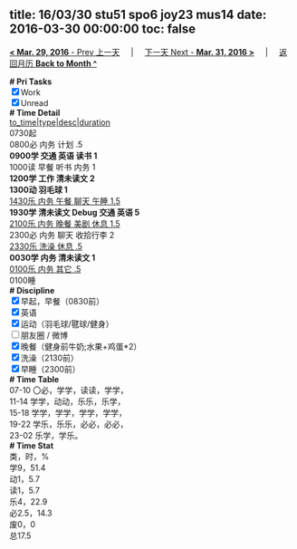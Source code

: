title: 16/03/30 stu51 spo6 joy23 mus14
date: 2016-03-30 00:00:00
toc: false
---
[**< Mar. 29, 2016** - Prev 上一天](/lifelogs/2016/03/d29.html) &nbsp; &nbsp; | &nbsp; &nbsp; [下一天 Next - **Mar. 31, 2016 >**](/lifelogs/2016/03/d31.html) &nbsp; &nbsp; |  &nbsp; &nbsp; [返回月历 **Back to Month ^**](/lifelogs/2016/03/index.html)
<br/><div><b># Pri Tasks</b></div><div><input checked="true" type="checkbox"/>Work</div><div><input checked="true" type="checkbox"/>Unread</div><div><b># Time Detail</b></div><div><u>to_time|type|desc|duration</u></div><div>0730起</div><div>0800必 内务 计划 .5</div><div><b>0900学 交通 英语 读书 1</b></div><div>1000读 早餐 听书 内务 1</div><div><b>1200学 工作 清未读文 2</b></div><div><b>1300动 羽毛球 1</b></div><div><u>1430乐 内务 午餐 聊天 午睡 1.5</u></div><div><b>1930学 清未读文 Debug 交通 英语 5</b></div><div><u>2100乐 内务 晚餐 美剧 休息 1.5</u></div><div>2300必 内务 聊天 收拾行李 2</div><div><u>2330乐 洗澡 休息 .5</u></div><div><b>0030学 内务 清未读文 1</b></div><div><u>0100乐 内务 其它 .5</u></div><div>0100睡</div><div><b># Discipline</b></div><div><input checked="true" type="checkbox"/>早起，早餐（0830前）</div><div><input checked="true" type="checkbox"/>英语</div><div><input checked="true" type="checkbox"/>运动（羽毛球/毽球/健身）</div><div><input type="checkbox"/>朋友圈 / 微博</div><div><input checked="true" type="checkbox"/>晚餐（健身前牛奶;水果+鸡蛋*2）</div><div><input checked="true" type="checkbox"/>洗澡（2130前）</div><div><input checked="true" type="checkbox"/>早睡（2300前）</div><div><b># Time Table</b></div><div>07-10 〇必，学学，读读，学学，</div><div>11-14 学学，动动，乐乐，乐学，</div><div>15-18 学学，学学，学学，学学，</div><div>19-22 学乐，乐乐，必必，必必，</div><div>23-02 乐学，学乐。</div><div><b># Time Stat</b></div><div>类，时，%</div><div>学9，51.4</div><div>动1，5.7</div><div>读1，5.7</div><div>乐4，22.9</div><div>必2.5，14.3</div><div>废0，0</div><div>总17.5</div>